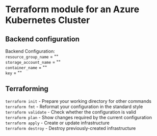 # Terraform module for an Azure Kubernetes Cluster

## Backend configuration
Backend Configuration:  
``resource_group_name``  = "<Resource Group Name>"  
``storage_account_name`` = "<Storage Account Name>"  
``container_name``       = "<Container Name>"  
``key``                  = "<Storage Account Key>"

## Terraforming
``terraform init``     - Prepare your working directory for other commands  
``terraform fmt``      - Reformat your configuration in the standard style  
``terraform validate`` - Check whether the configuration is valid  
``terraform plan``     - Show changes required by the current configuration  
``terraform apply``    - Create or update infrastructure  
``terraform destroy``  - Destroy previously-created infrastructure